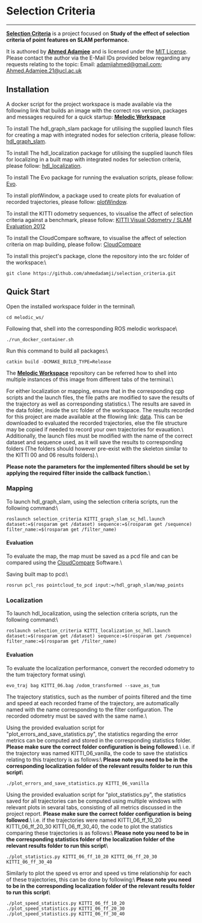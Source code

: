 # Selection Criteria
----------------- 

[**Selection Criteria**](https://github.com/ahmedadamji/selection_criteria) is a project focused on **Study of the effect of selection criteria of point features on SLAM performance.**

It is authored by [**Ahmed Adamjee**](https://www.linkedin.com/in/ahmedadamjee/) and is licensed under the [MIT License](https://github.com/ahmedadamji/selection_criteria/blob/main/LICENSE).
Please contact the author via the E-Mail IDs provided below regarding any requests relating to the topic:
Email: [adamjiahmed@gmail.com](mailto:adamjiahmed@gmail.com); [Ahmed.Adamjee.21@ucl.ac.uk](mailto:Ahmed.Adamjee.21@ucl.ac.uk)
<!-- 
## Testing Videos

Pending -->

## Installation

A docker script for the project workspace is made available via the following link that builds an image with the correct ros version, packages and messages required for a quick startup: [**Melodic Workspace**](https://github.com/ahmedadamji/melodic_ws)


To install The hdl\_graph\_slam package for utilising the supplied launch files for creating a map with integrated nodes for selection criteria, please follow: [hdl_graph_slam](https://github.com/koide3/hdl_graph_slam).

To install The hdl\_localization package for utilising the supplied launch files for localizing in a built map with integrated nodes for selection criteria, please follow: [hdl_localization](https://github.com/koide3/hdl_localization).

To install The Evo package for running the evaluation scripts, please follow: [Evo](https://pypi.org/project/evo/).

To install plotWindow, a package used to create plots for evaluation of recorded trajectories, please follow: [plotWindow](https://github.com/superjax/plotWindow).

To install the KITTI odometry sequences, to visualise the affect of selection criteria against a benchmark, please follow: [KITTI Visual Odometry / SLAM Evaluation 2012](https://www.cvlibs.net/datasets/kitti/eval_odometry.php)


To install the CloudCompare software, to visualise the affect of selection criteria on map building, please follow: [CloudCompare](https://www.danielgm.net/cc/)


To install this project's package, clone the repository into the src folder of the workspace:\\
```
git clone https://github.com/ahmedadamji/selection_criteria.git
```


## Quick Start



Open the installed workspace folder in the terminal\\
```
cd melodic_ws/
```

Following that, shell into the corresponding ROS melodic workspace\\
```
./run_docker_container.sh 
```

Run this command to build all packages:\\
```
catkin build -DCMAKE_BUILD_TYPE=Release
```

The [**Melodic Workspace**](https://github.com/ahmedadamji/melodic_ws) repository can be referred how to shell into multiple instances of this image from different tabs of the terminal.\\





For either localization or mapping, ensure that in the corresponding cpp scripts and the launch files, the file paths are modified to save the results of the trajectory as well as corresponding statistics.\\
The results are saved in the data folder, inside the src folder of the workspace. The results recorded for this project are made available at the fllowing link: [data](). This can be downloaded to evaluated the recorded trajectories, else the file structure may be copied if needed to record your own trajectories for evauation.\\
Additionally, the launch files must be modified with the name of the correct dataset and sequence used, as it will save the results to corresponding folders (The folders should however pre-exist with the skeleton similar to the KITTI 00 and 06 results folders).\\


**Please note the parameters for the implemented filters should be set by applying the required filter inside the callback function.**\\


### Mapping

To launch hdl\_graph\_slam, using the selection criteria scripts, run the following command:\\
```
roslaunch selection_criteria KITTI_graph_slam_sc_hdl.launch dataset:=$(rosparam get /dataset) sequence:=$(rosparam get /sequence) filter_name:=$(rosparam get /filter_name)
```

#### Evaluation

To evaluate the map, the map must be saved as a pcd file and can be compared using the [CloudCompare](https://www.danielgm.net/cc/) Software.\\

Saving built map to pcd:\\
```
rosrun pcl_ros pointcloud_to_pcd input:=/hdl_graph_slam/map_points 
```


### Localization

To launch hdl\_localization, using the selection criteria scripts, run the following command:\\
```
roslaunch selection_criteria KITTI_localization_sc_hdl.launch dataset:=$(rosparam get /dataset) sequence:=$(rosparam get /sequence) filter_name:=$(rosparam get /filter_name)
```


#### Evaluation

To evaluate the localization performance, convert the recorded odometry to the tum trajectory format using\\
```
evo_traj bag KITTI_06.bag /odom_transformed --save_as_tum
```

The trajectory statistics, such as the number of points filtered and the time and speed at each recorded frame of the trajectory, are automatically named with the name corresponding to the filter configuration. The recorded odometry must be saved with the same name.\\

Using the provided evaluation script for "plot_errors_and_save_statistics.py", the statistics regarding the error metrics can be computed and stored in the corresponding statistics folder. **Please make sure the correct folder configuration is being followed**.\\
i.e. if the trajectory was named KITTI_06_vanilla, the code to save the statistics relating to this trajectory is as follows:\\
**Please note you need to be in the corresponding localization folder of the relevant results folder to run this script**\\
```
./plot_errors_and_save_statistics.py KITTI_06_vanilla
```


Using the provided evaluation script for "plot_statistics.py", the statistics saved for all trajectories can be computed using multiple windows with relevant plots in sevaral tabs, consisting of all metrics discussed in the project report. **Please make sure the correct folder configuration is being followed**.\\
i.e. if the trajectories were named KITTI_06_ff_10_20 KITTI_06_ff_20_30 KITTI_06_ff_30_40, the code to plot the statistics comparing these trajectories is as follows:\\
**Please note you need to be in the corresponding statistics folder of the localization folder of the relevant results folder to run this script**\\
```
./plot_statistics.py KITTI_06_ff_10_20 KITTI_06_ff_20_30 KITTI_06_ff_30_40
```

Similarly to plot the speed vs error and speed vs time relationship for each of these trajectories, this can be done by following:\\
**Please note you need to be in the corresponding localization folder of the relevant results folder to run this script**\\
```
./plot_speed_statistics.py KITTI_06_ff_10_20
./plot_speed_statistics.py KITTI_06_ff_20_30
./plot_speed_statistics.py KITTI_06_ff_30_40
```